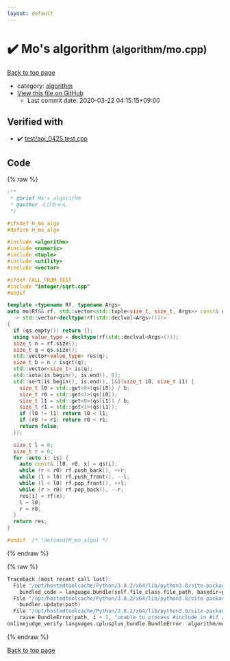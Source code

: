 ```yaml
---
layout: default
---
```


<!-- mathjax config similar to math.stackexchange -->
<script type="text/javascript" async
  src="https://cdnjs.cloudflare.com/ajax/libs/mathjax/2.7.5/MathJax.js?config=TeX-MML-AM_CHTML">
</script>
<script type="text/x-mathjax-config">
  MathJax.Hub.Config({
    TeX: { equationNumbers: { autoNumber: "AMS" }},
    tex2jax: {
      inlineMath: [ ['$','$'] ],
      processEscapes: true
    },
    "HTML-CSS": { matchFontHeight: false },
    displayAlign: "left",
    displayIndent: "2em"
  });
</script>

<script type="text/javascript" src="https://cdnjs.cloudflare.com/ajax/libs/jquery/3.4.1/jquery.min.js"></script>
<script src="https://cdn.jsdelivr.net/npm/jquery-balloon-js@1.1.2/jquery.balloon.min.js" integrity="sha256-ZEYs9VrgAeNuPvs15E39OsyOJaIkXEEt10fzxJ20+2I=" crossorigin="anonymous"></script>
<script type="text/javascript" src="../../assets/js/copy-button.js"></script>
<link rel="stylesheet" href="../../assets/css/copy-button.css" />


# :heavy_check_mark: Mo's algorithm <small>(algorithm/mo.cpp)</small>

<a href="../../index.html">Back to top page</a>

* category: <a href="../../index.html#ed469618898d75b149e5c7c4b6a1c415">algorithm</a>
* <a href="{{ site.github.repository_url }}/blob/master/algorithm/mo.cpp">View this file on GitHub</a>
    - Last commit date: 2020-03-22 04:15:15+09:00




## Verified with

* :heavy_check_mark: <a href="../../verify/test/aoj_0425.test.cpp.html">test/aoj_0425.test.cpp</a>


## Code

<a id="unbundled"></a>
{% raw %}
```cpp
/**
 * @brief Mo's algorithm
 * @author えびちゃん
 */

#ifndef H_mo_algo
#define H_mo_algo

#include <algorithm>
#include <numeric>
#include <tuple>
#include <utility>
#include <vector>

#ifdef CALL_FROM_TEST
#include "integer/sqrt.cpp"
#endif

template <typename Rf, typename Args>
auto mo(Rf&& rf, std::vector<std::tuple<size_t, size_t, Args>> const& qs)
  -> std::vector<decltype(rf(std::declval<Args>()))>
{
  if (qs.empty()) return {};
  using value_type = decltype(rf(std::declval<Args>()));
  size_t n = rf.size();
  size_t q = qs.size();
  std::vector<value_type> res(q);
  size_t b = n / isqrt(q);
  std::vector<size_t> is(q);
  std::iota(is.begin(), is.end(), 0);
  std::sort(is.begin(), is.end(), [&](size_t i0, size_t i1) {
    size_t l0 = std::get<0>(qs[i0]) / b;
    size_t r0 = std::get<1>(qs[i0]);
    size_t l1 = std::get<0>(qs[i1]) / b;
    size_t r1 = std::get<1>(qs[i1]);
    if (l0 != l1) return l0 < l1;
    if (r0 != r1) return r0 < r1;
    return false;
  });

  size_t l = 0;
  size_t r = 0;
  for (auto i: is) {
    auto const& [l0, r0, x] = qs[i];
    while (r < r0) rf.push_back(), ++r;
    while (l > l0) rf.push_front(), --l;
    while (l < l0) rf.pop_front(), ++l;
    while (r > r0) rf.pop_back(), --r;
    res[i] = rf(x);
    l = l0;
    r = r0;
  }
  return res;
}

#endif  /* !defined(H_mo_algo) */

```
{% endraw %}

<a id="bundled"></a>
{% raw %}
```cpp
Traceback (most recent call last):
  File "/opt/hostedtoolcache/Python/3.8.2/x64/lib/python3.8/site-packages/onlinejudge_verify/docs.py", line 340, in write_contents
    bundled_code = language.bundle(self.file_class.file_path, basedir=pathlib.Path.cwd())
  File "/opt/hostedtoolcache/Python/3.8.2/x64/lib/python3.8/site-packages/onlinejudge_verify/languages/cplusplus.py", line 170, in bundle
    bundler.update(path)
  File "/opt/hostedtoolcache/Python/3.8.2/x64/lib/python3.8/site-packages/onlinejudge_verify/languages/cplusplus_bundle.py", line 281, in update
    raise BundleError(path, i + 1, "unable to process #include in #if / #ifdef / #ifndef other than include guards")
onlinejudge_verify.languages.cplusplus_bundle.BundleError: algorithm/mo.cpp: line 16: unable to process #include in #if / #ifdef / #ifndef other than include guards

```
{% endraw %}

<a href="../../index.html">Back to top page</a>

